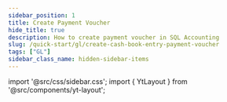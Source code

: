 ```yaml
---
sidebar_position: 1
title: Create Payment Voucher
hide_title: true
description: How to create payment voucher in SQL Accounting
slug: /quick-start/gl/create-cash-book-entry-payment-voucher
tags: ["GL"]
sidebar_class_name: hidden-sidebar-items
---
```


import '@src/css/sidebar.css';
import { YtLayout } from '@src/components/yt-layout';

<YtLayout 
    url="https://www.youtube.com/embed/Hy-YVj7gvSY?autoplay=1"
    videoId="Hy-YVj7gvSY"
    title="Cash Book Entry - Payment Voucher"
/>
